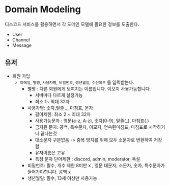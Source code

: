 # Domain Modeling
디스코드 서비스를 활용하면서 각 도메인 모델에 필요한 정보를 도출한다.


- User
- Channel
- Message

## 유저

- 회원 가입
  - `이메일`, `별명`, `사용자명`, `비밀번호`, `생년월일`, `수신여부` 를 입력받는다.
    - 별명 : 다른 회원에게 보여지는 이름입니다. 이모지 사용가능합니다.
      - 서버마다 다르게 설정가능
      - 최소 1~ 최대 32자
    - 사용자명: 숫자,밑줄 _, 마침표, 문자
      - 길이제한: 최소 2 ~ 최대 32자
      - 사용가능문자 : 영문(a-z, A-z), 숫자(0-9), 밑줄(_), 마침표(.)
      - 금지된 문자: 공백, 특수문자, 이모지, 연속된마침표, 마침표로 시작하거나 끝나는것
      - 대소문자 구분없음 -> 중복 방지를 위해 모두 소문자로 변환하여 저장함
      - 유저이름은 고유
      - 특정 문자 단어제한 : discord, admin, moderator, 욕설
    - 비밀번호: 필수, 개수 제한 8미만 x , 영문 대문자, 소문자, 숫자, 특수문자가 들어가야합니다. 공백 x
    - 생년월일: 필수, 13세 이상만 사용가능